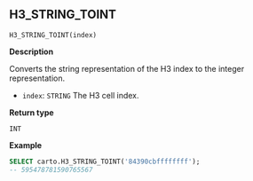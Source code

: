 ## H3_STRING_TOINT

```sql:signature
H3_STRING_TOINT(index)
```

**Description**

Converts the string representation of the H3 index to the integer representation.

* `index`: `STRING` The H3 cell index.

**Return type**

`INT`

**Example**

```sql
SELECT carto.H3_STRING_TOINT('84390cbffffffff');
-- 595478781590765567
```
